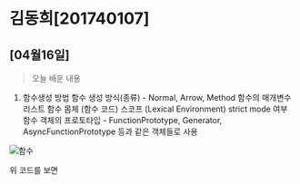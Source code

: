 # 김동희[201740107]
## [04월16일]
>오늘 배운 내용

1. 함수생성 방법
함수 생성 방식(종류) - Normal, Arrow, Method
함수의 매개변수 리스트
함수 몸체 (함수 코드)
스코프 (Lexical Environment)
strict mode 여부
함수 객체의 프로토타입 - FunctionPrototype, Generator, AsyncFunctionPrototype 등과 같은 객체들로 사용

![함수](https://user-images.githubusercontent.com/79896108/115020044-f5530680-9ef4-11eb-842c-ddd1e061407c.PNG)


위 코드를 보면 <script>에서 function을 이용하여 showDialog라는 함수를 만들었다.

showDialog의 용도는 텍스트가 있는 대화상자를 출력할 때 사용할 것이다.

그리고 <body>를 보면 button을 만들고, onclick을 통해 클릭시 showDialog()함수를 호출하여 실행하게끔

만들었다.

즉, 미리 내가 사용할 재료를 만들어놓고 필요한 상황이 생기면 때에 맞게 재료를 사용하면 된다.
function 자체는 사실 어려운 내용이 아니다.

그 안에 어떤 문장, 명령이 들어가느냐가 더 중요하지 function은 말 그대로 함수를 만들어주는 역할만 하기 때문에
어려운 내용이 아니다!!

하지만, 자바스크립트를 이용하여 프로그래밍을 하다보면 function 또한 상당히 중요한 역할을 할 것이 뻔하기에 사용법은 꼭 숙지하도록 하자.

물론 뒤로 갈수록 function에 대한 존재감은 더 커질 것이라고 감히 예상해본다...

# 김동희[201740107]
## [04월06일]
>오늘 배운 내용

1. for문을 사용한 *찍기


 첫번째 별을 찍을때 i 도 0이고 j 도 0인 상태에서, 0<=0 을 만나면 아직 i 하고 j 가 같기때문에 조건을 한번 실행하게됩니다.

그러고 j++ 가 되고, 다시 비교를하려는데 i=0; j=1 이니까 조건식에서 1<=0 이됩니다

0은 1보다 작기때문에 두번째 for문을 빠져나게가되고, 첫번째 for문에서 줄바꿈을 해준다음, i++ 가 되는겁니다.

이게 반복되면 아래와 같은 결과가 나옵니다.

대부분 for문과 while문을 많이 쓰게 되는데 특히 for문을 가장 많이 사용하게 됩니다. 그 이유는 for문이 while문 보다 좀 더 가독성이 좋고 사용하기도 가장 편하기때문입니다.

2. push,pop,shit

push 는 배열의 끝에 원하는 값을 추가해주는 함수.

pop은 배열의 마지막 주소에 있는 값을 제거해주는 함수.

shift는 배열의 주소에 있는 값을 제거한 후에 반환해주는 함수.

push 와 pop를 이용하면 stack으로 이용할 수 있다.

push 와 shift를 이용하면 queue로 이용할 수 있다.

3. splice

console.log("\n splice");

foo = ["a","b","c","d","e"];

bar = foo.splice(1,3);

console.log(foo);

console.log(bar);

foo의 index 1에서 3개를 잘라서 bar에 저장

결과값:b,c,d

# 김동희[201740107]
## [03월 30일]
>오늘 배운 내용

switch 부분을 사용하여 내가 입력하는 값을 설정한 후, 결과값이 원하는 값이 출력
case 문 특정한 상황의 경우
break 문이 없더라면 멈추지않고 모두 실행

삼항 연산자
숫자의 부호를 비교해서 0보다 큰지 아닌지 판별
// 변수를 선언 후 조건을 구분한다.
삼항 연산자를 활용한 변수 초기화
변수가 undefined일때만 초기화

. 짧은 초기화 조건문

ll 연산자를 불이 아닌 자료에 사용할 경우

A ll B 에서 A가 참이라면 A로 대치

A ll B 에서 A가 거짓라면 B로 대치

예제 
//변수 선언
let text;
//짧은 초기화 조건문1

text = text ll "초기화 합니다_1"

console.log(text);

//짧은 초기화 조건문2

text = text ll "초기화합니다_2"

console.log(text);

![반복](https://user-images.githubusercontent.com/79896108/113471008-7ee5eb80-9494-11eb-82e3-c1844bc96452.PNG)

![반복2](https://user-images.githubusercontent.com/79896108/113471022-8e653480-9494-11eb-8654-12b3ff53928e.PNG)


# 김동희[201740107]
## [03월23일]
>오늘 배운 내용 <br/>

let date = new Date();
h = date.getHours();

console.log(h < 3 ll h > 8);
console.log(h >= 3 && h<= 8);

let type = typeof(date.getHours());
console.log(type);

const con1 = "상수선언";
console.log(con1);

# 김동희[201740107]
## [03월16일]
> 오늘 배운 내용 요약
> 여러줄 요약
> 3번

배운내용


![반복2](https://user-images.githubusercontent.com/79896108/113471015-860cf980-9494-11eb-80ae-69bdd400e5c7.PNG)
